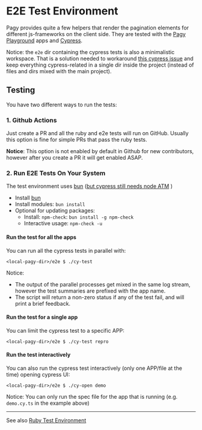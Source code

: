 # E2E Test Environment

Pagy provides quite a few helpers that render the pagination elements for different js-frameworks on the client side. They are
tested with the [Pagy Playground](https://ddnexus.github.io/pagy/playground/) apps and [Cypress](https://www.cypress.io).

Notice: the `e2e` dir containing the cypress tests is also a minimalistic workspace. That is a solution needed to workaround [this cypress issue](https://github.com/cypress-io/cypress/issues/22273) and keep everything cypress-related in a single dir inside the project (instead of files and dirs mixed with the main project). 
    
## Testing

You have two different ways to run the tests:

### 1. Github Actions

Just create a PR and all the ruby and e2e tests will run on GitHub. Usually this option is fine for simple PRs that pass the ruby
tests.

**Notice**: This option is not enabled by default in Github for new contributors, however after you create a PR it will get
enabled ASAP.

### 2. Run E2E Tests On Your System

The test environment uses [bun](https://bun.sh) ([but cypress still needs node ATM](https://github.com/cypress-io/cypress/issues/28962) )
- Install [bun](https://bun.sh/docs/installation)
- Install modules: `bun install`
- Optional for updating packages: 
  - Install: `npm-check`: `bun install -g npm-check`
  - Interactive usage: `npm-check -u`

#### Run the test for all the apps

You can run all the cypress tests in parallel with:

```shell
<local-pagy-dir>/e2e $ ./cy-test
```

Notice:

- The output of the parallel processes get mixed in the same log stream, however the test summaries are prefixed with the app name.
- The script will return a non-zero status if any of the test fail, and will print a brief feedback.

#### Run the test for a single app

You can limit the cypress test to a specific APP:

```shell
<local-pagy-dir>/e2e $ ./cy-test repro
```

#### Run the test interactively

You can also run the cypress test interactively (only one APP/file at the time) opening cypress UI:

```shell
<local-pagy-dir>/e2e $ ./cy-open demo
```

Notice: You can only run the spec file for the app that is running (e.g. `demo.cy.ts` in the example above)

---

See also [Ruby Test Environment](https://github.com/ddnexus/pagy/tree/master/test)
